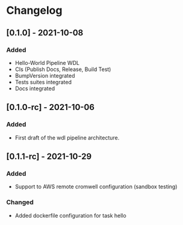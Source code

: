 Changelog
==========

<!--
Newest changes should be on top.

This document is user facing. Please word the changes in such a way
that users understand how the changes affect the new version.
-->


## [0.1.0] - 2021-10-08
### Added
- Hello-World Pipeline WDL
- CIs (Publish Docs, Release, Build Test)
- BumpVersion integrated
- Tests suites integrated
- Docs integrated

## [0.1.0-rc] - 2021-10-06
### Added
- First draft of the wdl pipeline architecture.

## [0.1.1-rc] - 2021-10-29
### Added
- Support to AWS remote cromwell configuration (sandbox testing)
### Changed
- Added dockerfile configuration for task hello